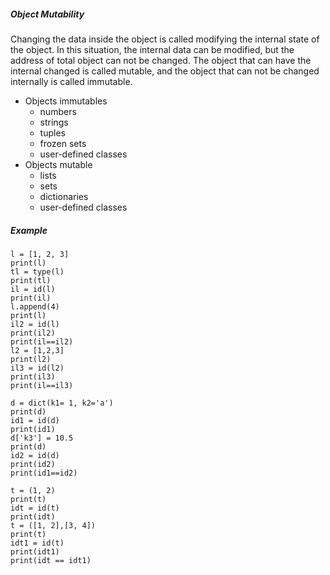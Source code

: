 ##### Object Mutability

Changing the data inside the object is called modifying the internal state of the object. In this situation, the internal data can be modified, but the address of total object can not be changed. The object that can have the internal changed is called mutable, and the object that can not be changed internally is called immutable.

- Objects immutables
    - numbers
    - strings
    - tuples
    - frozen sets
    - user-defined classes
- Objects mutable
    - lists
    - sets
    - dictionaries
    - user-defined classes

##### Example
```
l = [1, 2, 3]
print(l)
tl = type(l)
print(tl)
il = id(l)
print(il)
l.append(4)
print(l)
il2 = id(l)
print(il2)
print(il==il2)
l2 = [1,2,3]
print(l2)
il3 = id(l2)
print(il3)
print(il==il3)

d = dict(k1= 1, k2='a')
print(d)
id1 = id(d)
print(id1)
d['k3'] = 10.5
print(d)
id2 = id(d)
print(id2)
print(id1==id2)

t = (1, 2)
print(t)
idt = id(t)
print(idt)
t = ([1, 2],[3, 4])
print(t)
idt1 = id(t)
print(idt1)
print(idt == idt1)
```